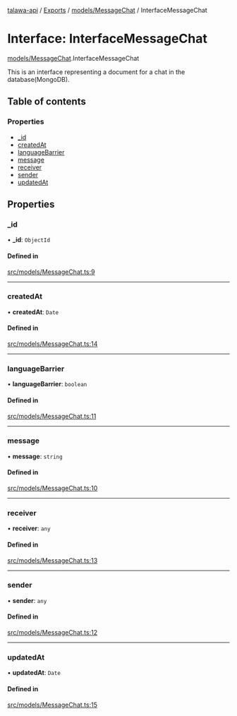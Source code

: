 [talawa-api](../README.md) / [Exports](../modules.md) / [models/MessageChat](../modules/models_MessageChat.md) / InterfaceMessageChat

# Interface: InterfaceMessageChat

[models/MessageChat](../modules/models_MessageChat.md).InterfaceMessageChat

This is an interface representing a document for a chat in the database(MongoDB).

## Table of contents

### Properties

- [\_id](models_MessageChat.InterfaceMessageChat.md#_id)
- [createdAt](models_MessageChat.InterfaceMessageChat.md#createdat)
- [languageBarrier](models_MessageChat.InterfaceMessageChat.md#languagebarrier)
- [message](models_MessageChat.InterfaceMessageChat.md#message)
- [receiver](models_MessageChat.InterfaceMessageChat.md#receiver)
- [sender](models_MessageChat.InterfaceMessageChat.md#sender)
- [updatedAt](models_MessageChat.InterfaceMessageChat.md#updatedat)

## Properties

### \_id

• **\_id**: `ObjectId`

#### Defined in

[src/models/MessageChat.ts:9](https://github.com/PalisadoesFoundation/talawa-api/blob/e66e731/src/models/MessageChat.ts#L9)

___

### createdAt

• **createdAt**: `Date`

#### Defined in

[src/models/MessageChat.ts:14](https://github.com/PalisadoesFoundation/talawa-api/blob/e66e731/src/models/MessageChat.ts#L14)

___

### languageBarrier

• **languageBarrier**: `boolean`

#### Defined in

[src/models/MessageChat.ts:11](https://github.com/PalisadoesFoundation/talawa-api/blob/e66e731/src/models/MessageChat.ts#L11)

___

### message

• **message**: `string`

#### Defined in

[src/models/MessageChat.ts:10](https://github.com/PalisadoesFoundation/talawa-api/blob/e66e731/src/models/MessageChat.ts#L10)

___

### receiver

• **receiver**: `any`

#### Defined in

[src/models/MessageChat.ts:13](https://github.com/PalisadoesFoundation/talawa-api/blob/e66e731/src/models/MessageChat.ts#L13)

___

### sender

• **sender**: `any`

#### Defined in

[src/models/MessageChat.ts:12](https://github.com/PalisadoesFoundation/talawa-api/blob/e66e731/src/models/MessageChat.ts#L12)

___

### updatedAt

• **updatedAt**: `Date`

#### Defined in

[src/models/MessageChat.ts:15](https://github.com/PalisadoesFoundation/talawa-api/blob/e66e731/src/models/MessageChat.ts#L15)
